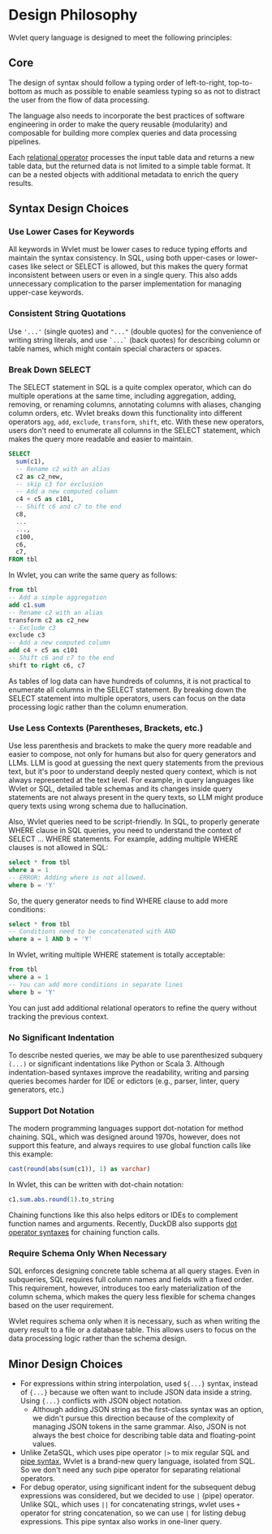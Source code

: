 
# Design Philosophy

Wvlet query language is designed to meet the following principles:

## Core

The design of syntax should follow a typing order of left-to-right, top-to-bottom as much as possible to enable seamless typing so as not to distract the user from the flow of data processing. 

The language also needs to incorporate the best practices of software engineering in order to make the query reusable (modularity) and composable for building more complex queries and data processing pipelines.

 Each [relational operator](../syntax/relational-operators.md) processes the input table data and returns a new table data, but the returned data is not limited to a simple table format. It can be a nested objects with additional metadata to enrich the query results.

## Syntax Design Choices

### Use Lower Cases for Keywords

All keywords in Wvlet must be lower cases to reduce typing efforts and maintain the syntax consistency. In SQL, using both upper-cases or lower-cases like select or SELECT is allowed, but this makes the query format inconsistent between users or even in a single query. This also adds unnecessary complication to the parser implementation for managing upper-case keywords.  

### Consistent String Quotations

Use `'...'` (single quotes) and `"..."` (double quotes) for the convenience of writing string literals, and use `` `...` `` (back quotes) for describing column or table names, which might contain special characters or spaces.

### Break Down SELECT

The SELECT statement in SQL is a quite complex operator, which can do multiple operations at the same time, including aggregation, adding, removing, or renaming columns, annotating columns with aliases, changing column orders, etc. Wvlet breaks down this functionality into different operators `agg`, `add`, `exclude`, `transform`, `shift`, etc. With these new operators, users don't need to enumerate all columns in the SELECT statement, which makes the query more readable and easier to maintain.


```sql
SELECT 
  sum(c1),
  -- Rename c2 with an alias
  c2 as c2_new,
  -- skip c3 for exclusion
  -- Add a new computed column
  c4 + c5 as c101,
  -- Shift c6 and c7 to the end 
  c8, 
  ...
  ...,
  c100,
  c6,
  c7,
FROM tbl  
```

In Wvlet, you can write the same query as follows:
```sql
from tbl
-- Add a simple aggregation 
add c1.sum
-- Rename c2 with an alias
transform c2 as c2_new
-- Exclude c3
exclude c3 
-- Add a new computed column
add c4 + c5 as c101
-- Shift c6 and c7 to the end
shift to right c6, c7
```

As tables of log data can have hundreds of columns, it is not practical to enumerate all columns in the SELECT statement. By breaking down the SELECT statement into multiple operators, users can focus on the data processing logic rather than the column enumeration.

### Use Less Contexts (Parentheses, Brackets, etc.)

Use less parenthesis and brackets to make the query more readable and easier to compose, not only for humans but also for query generators and LLMs. LLM is good at guessing the next query statements from the previous text, but it's poor to understand deeply nested query context, which is not always represented at the text level. For example, in query languages like Wvlet or SQL, detailed table schemas and its changes inside query statements are not always present in the query texts, so LLM might produce query texts using wrong schema due to hallucination.

Also, Wvlet queries need to be script-friendly. In SQL, to properly generate WHERE clause in SQL queries, you need to understand the context of SELECT ... WHERE statements. For example, adding multiple WHERE clauses is not allowed in SQL:
```sql
select * from tbl
where a = 1 
-- ERROR: Adding where is not allowed.
where b = 'Y'
```

So, the query generator needs to find WHERE clause to add more conditions:
```sql
select * from tbl
-- Conditions need to be concatenated with AND
where a = 1 AND b = 'Y' 
```

In Wvlet, writing multiple WHERE statement is totally acceptable:
```sql
from tbl
where a = 1 
-- You can add more conditions in separate lines
where b = 'Y'
```
You can just add additional relational operators to refine the query without tracking the previous context.


### No Significant Indentation

To describe nested queries, we may be able to use parenthesized subquery `(...)` or significant indentations like Python or Scala 3. Although indentation-based syntaxes improve the readability, writing and parsing queries becomes harder for IDE or edictors (e.g., parser, linter, query generators, etc.) 

### Support Dot Notation

The modern programming languages support dot-notation for method chaining. SQL, which was designed around 1970s, however, does not support this feature, and always requires to use global function calls like this example:

```sql
cast(round(abs(sum(c1)), 1) as varchar)
```

In Wvlet, this can be written with dot-chain notation:
```sql
c1.sum.abs.round(1).to_string
```

Chaining functions like this also helps editors or IDEs to complement function names and arguments. Recently, DuckDB also supports [dot operator syntaxes](https://duckdb.org/docs/sql/functions/overview) for chaining function calls.

### Require Schema Only When Necessary

SQL enforces designing concrete table schema at all query stages. Even in subqueries, SQL requires full column names and fields with a fixed order. This requirement, however, introduces too early materialization of the column schema, which makes the query less flexible for schema changes based on the user requirement. 

Wvlet requires schema only when it is necessary, such as when writing the query result to a file or a database table. This allows users to focus on the data processing logic rather than the schema design. 

## Minor Design Choices

- For expressions within string interpolation, used `${...}` syntax, instead of `{...}` because we often want to include JSON data inside a string. Using `{...}` conflicts with JSON object notation.
  - Although adding JSON string as the first-class syntax was an option, we didn't pursue this direction because of the complexity of managing JSON tokens in the same grammar. Also, JSON is not always the best choice for describing table data and floating-point values.    
- Unlike ZetaSQL, which uses pipe operator `|>` to mix regular SQL and [pipe syntax](https://github.com/google/zetasql/blob/master/docs/pipe-syntax.md), Wvlet is a brand-new query language, isolated from SQL. So we don't need any such pipe operator for separating relational operators.
- For debug operator, using significant indent for the subsequent debug expressions was considered, but we decided to use `|` (pipe) operator. Unlike SQL, which uses `||` for concatenating strings, wvlet uses `+` operator for string concatenation, so we can use `|` for listing debug expressions. This pipe syntax also works in one-liner query.

